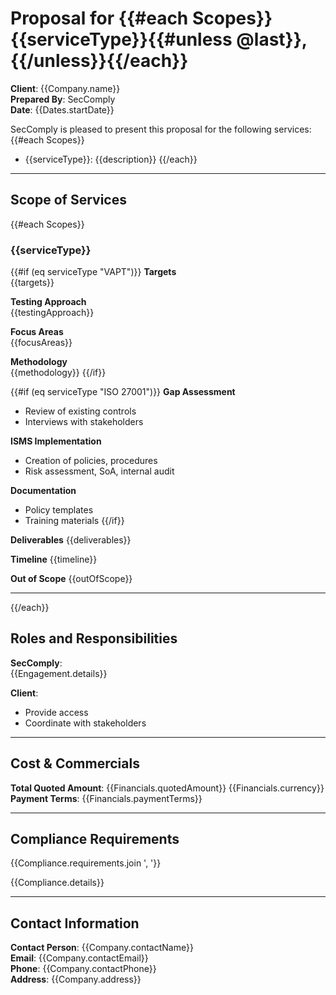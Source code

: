 # Proposal for {{#each Scopes}}{{serviceType}}{{#unless @last}}, {{/unless}}{{/each}}

**Client**: {{Company.name}}  
**Prepared By**: SecComply  
**Date**: {{Dates.startDate}}

SecComply is pleased to present this proposal for the following services:
{{#each Scopes}}
- {{serviceType}}: {{description}}
{{/each}}

---

## Scope of Services

{{#each Scopes}}
### {{serviceType}}

{{#if (eq serviceType "VAPT")}}
**Targets**  
{{targets}}

**Testing Approach**  
{{testingApproach}}

**Focus Areas**  
{{focusAreas}}

**Methodology**  
{{methodology}}
{{/if}}

{{#if (eq serviceType "ISO 27001")}}
**Gap Assessment**  
- Review of existing controls  
- Interviews with stakeholders  

**ISMS Implementation**  
- Creation of policies, procedures  
- Risk assessment, SoA, internal audit

**Documentation**  
- Policy templates  
- Training materials
{{/if}}

**Deliverables**
{{deliverables}}

**Timeline**
{{timeline}}

**Out of Scope**
{{outOfScope}}

---
{{/each}}

## Roles and Responsibilities

**SecComply**:  
{{Engagement.details}}

**Client**:  
- Provide access  
- Coordinate with stakeholders

---

## Cost & Commercials

**Total Quoted Amount**: {{Financials.quotedAmount}} {{Financials.currency}}  
**Payment Terms**: {{Financials.paymentTerms}}

---

## Compliance Requirements

{{Compliance.requirements.join ', '}}

{{Compliance.details}}

---

## Contact Information

**Contact Person**: {{Company.contactName}}  
**Email**: {{Company.contactEmail}}  
**Phone**: {{Company.contactPhone}}  
**Address**: {{Company.address}} 